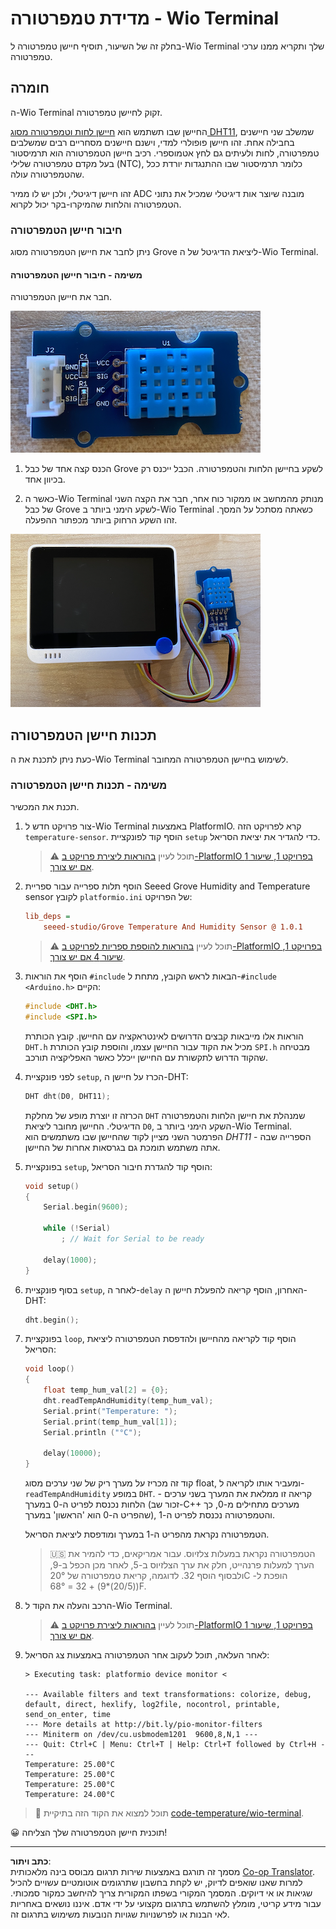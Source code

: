 <!--
CO_OP_TRANSLATOR_METADATA:
{
  "original_hash": "59263d094f20b302053888cd236880c3",
  "translation_date": "2025-08-27T21:05:42+00:00",
  "source_file": "2-farm/lessons/1-predict-plant-growth/wio-terminal-temp.md",
  "language_code": "he"
}
-->
# מדידת טמפרטורה - Wio Terminal

בחלק זה של השיעור, תוסיף חיישן טמפרטורה ל-Wio Terminal שלך ותקריא ממנו ערכי טמפרטורה.

## חומרה

ה-Wio Terminal זקוק לחיישן טמפרטורה.

החיישן שבו תשתמש הוא [חיישן לחות וטמפרטורה מסוג DHT11](https://www.seeedstudio.com/Grove-Temperature-Humidity-Sensor-DHT11.html), שמשלב שני חיישנים בחבילה אחת. זהו חיישן פופולרי למדי, וישנם חיישנים מסחריים רבים שמשלבים טמפרטורה, לחות ולעיתים גם לחץ אטמוספרי. רכיב חיישן הטמפרטורה הוא תרמיסטור בעל מקדם טמפרטורה שלילי (NTC), כלומר תרמיסטור שבו ההתנגדות יורדת ככל שהטמפרטורה עולה.

זהו חיישן דיגיטלי, ולכן יש לו ממיר ADC מובנה שיוצר אות דיגיטלי שמכיל את נתוני הטמפרטורה והלחות שהמיקרו-בקר יכול לקרוא.

### חיבור חיישן הטמפרטורה

ניתן לחבר את חיישן הטמפרטורה מסוג Grove ליציאת הדיגיטל של ה-Wio Terminal.

#### משימה - חיבור חיישן הטמפרטורה

חבר את חיישן הטמפרטורה.

![חיישן טמפרטורה מסוג Grove](../../../../../translated_images/grove-dht11.07f8eafceee170043efbb53e1d15722bd4e00fbaa9ff74290b57e9f66eb82c17.he.png)

1. הכנס קצה אחד של כבל Grove לשקע בחיישן הלחות והטמפרטורה. הכבל ייכנס רק בכיוון אחד.

1. כאשר ה-Wio Terminal מנותק מהמחשב או ממקור כוח אחר, חבר את הקצה השני של כבל Grove לשקע הימני ביותר ב-Wio Terminal כשאתה מסתכל על המסך. זהו השקע הרחוק ביותר מכפתור ההפעלה.

![חיישן הטמפרטורה מחובר לשקע הימני](../../../../../translated_images/wio-temperature-sensor.2934928f38c7f79a68d24879d2c8986c78244696f931e2e33c293f426ecdc0ad.he.png)

## תכנות חיישן הטמפרטורה

כעת ניתן לתכנת את ה-Wio Terminal לשימוש בחיישן הטמפרטורה המחובר.

### משימה - תכנות חיישן הטמפרטורה

תכנת את המכשיר.

1. צור פרויקט חדש ל-Wio Terminal באמצעות PlatformIO. קרא לפרויקט הזה `temperature-sensor`. הוסף קוד לפונקציית `setup` כדי להגדיר את יציאת הסריאל.

    > ⚠️ תוכל לעיין [בהוראות ליצירת פרויקט ב-PlatformIO בפרויקט 1, שיעור 1 אם יש צורך](../../../1-getting-started/lessons/1-introduction-to-iot/wio-terminal.md#create-a-platformio-project).

1. הוסף תלות ספרייה עבור ספריית Seeed Grove Humidity and Temperature sensor לקובץ `platformio.ini` של הפרויקט:

    ```ini
    lib_deps =
        seeed-studio/Grove Temperature And Humidity Sensor @ 1.0.1
    ```

    > ⚠️ תוכל לעיין [בהוראות להוספת ספריות לפרויקט ב-PlatformIO בפרויקט 1, שיעור 4 אם יש צורך](../../../1-getting-started/lessons/4-connect-internet/wio-terminal-mqtt.md#install-the-wifi-and-mqtt-arduino-libraries).

1. הוסף את הוראות `#include` הבאות לראש הקובץ, מתחת ל-`#include <Arduino.h>` הקיים:

    ```cpp
    #include <DHT.h>
    #include <SPI.h>
    ```

    הוראות אלו מייבאות קבצים הדרושים לאינטראקציה עם החיישן. קובץ הכותרת `DHT.h` מכיל את הקוד עבור החיישן עצמו, והוספת קובץ הכותרת `SPI.h` מבטיחה שהקוד הדרוש לתקשורת עם החיישן ייכלל כאשר האפליקציה תורכב.

1. לפני פונקציית `setup`, הכרז על חיישן ה-DHT:

    ```cpp
    DHT dht(D0, DHT11);
    ```

    הכרזה זו יוצרת מופע של מחלקת `DHT` שמנהלת את חיישן הלחות והטמפרטורה הדיגיטלי. החיישן מחובר ליציאת `D0`, השקע הימני ביותר ב-Wio Terminal. הפרמטר השני מציין לקוד שהחיישן שבו משתמשים הוא *DHT11* - הספרייה שבה אתה משתמש תומכת גם בגרסאות אחרות של החיישן.

1. בפונקציית `setup`, הוסף קוד להגדרת חיבור הסריאל:

    ```cpp
    void setup()
    {
        Serial.begin(9600);
    
        while (!Serial)
            ; // Wait for Serial to be ready
    
        delay(1000);
    }
    ```

1. בסוף פונקציית `setup`, לאחר ה-`delay` האחרון, הוסף קריאה להפעלת חיישן ה-DHT:

    ```cpp
    dht.begin();
    ```

1. בפונקציית `loop`, הוסף קוד לקריאה מהחיישן ולהדפסת הטמפרטורה ליציאת הסריאל:

    ```cpp
    void loop()
    {
        float temp_hum_val[2] = {0};
        dht.readTempAndHumidity(temp_hum_val);
        Serial.print("Temperature: ");
        Serial.print(temp_hum_val[1]);
        Serial.println ("°C");
    
        delay(10000);
    }
    ```

    קוד זה מכריז על מערך ריק של שני ערכים מסוג float, ומעביר אותו לקריאה ל-`readTempAndHumidity` במופע `DHT`. קריאה זו ממלאת את המערך בשני ערכים - הלחות נכנסת לפריט ה-0 במערך (זכור שב-C++ מערכים מתחילים מ-0, כך שהפריט ה-0 הוא 'הראשון' במערך), והטמפרטורה נכנסת לפריט ה-1.

    הטמפרטורה נקראת מהפריט ה-1 במערך ומודפסת ליציאת הסריאל.

    > 🇺🇸 הטמפרטורה נקראת במעלות צלזיוס. עבור אמריקאים, כדי להמיר את הערך למעלות פרנהייט, חלק את ערך הצלזיוס ב-5, לאחר מכן הכפל ב-9, ולבסוף הוסף 32. לדוגמה, קריאת טמפרטורה של 20°C הופכת ל-((20/5)*9) + 32 = 68°F.

1. הרכב והעלה את הקוד ל-Wio Terminal.

    > ⚠️ תוכל לעיין [בהוראות ליצירת פרויקט ב-PlatformIO בפרויקט 1, שיעור 1 אם יש צורך](../../../1-getting-started/lessons/1-introduction-to-iot/wio-terminal.md#write-the-hello-world-app).

1. לאחר העלאה, תוכל לעקוב אחר הטמפרטורה באמצעות צג הסריאל:

    ```output
    > Executing task: platformio device monitor <
    
    --- Available filters and text transformations: colorize, debug, default, direct, hexlify, log2file, nocontrol, printable, send_on_enter, time
    --- More details at http://bit.ly/pio-monitor-filters
    --- Miniterm on /dev/cu.usbmodem1201  9600,8,N,1 ---
    --- Quit: Ctrl+C | Menu: Ctrl+T | Help: Ctrl+T followed by Ctrl+H ---
    Temperature: 25.00°C
    Temperature: 25.00°C
    Temperature: 25.00°C
    Temperature: 24.00°C
    ```

> 💁 תוכל למצוא את הקוד הזה בתיקיית [code-temperature/wio-terminal](../../../../../2-farm/lessons/1-predict-plant-growth/code-temperature/wio-terminal).

😀 תוכנית חיישן הטמפרטורה שלך הצליחה!

---

**כתב ויתור**:  
מסמך זה תורגם באמצעות שירות תרגום מבוסס בינה מלאכותית [Co-op Translator](https://github.com/Azure/co-op-translator). למרות שאנו שואפים לדיוק, יש לקחת בחשבון שתרגומים אוטומטיים עשויים להכיל שגיאות או אי דיוקים. המסמך המקורי בשפתו המקורית צריך להיחשב כמקור סמכותי. עבור מידע קריטי, מומלץ להשתמש בתרגום מקצועי על ידי אדם. איננו נושאים באחריות לאי הבנות או לפרשנויות שגויות הנובעות משימוש בתרגום זה.